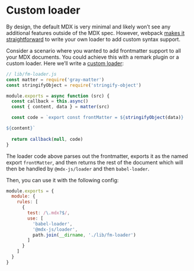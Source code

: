 # Custom loader

By design, the default MDX is very minimal and likely won’t see any additional features outside of the MDX spec.  However, webpack [makes it straightforward][webpack-loader] to write your own loader to add custom syntax support.

Consider a scenario where you wanted to add frontmatter support to all your MDX documents.  You could achieve this with a remark plugin or a custom loader.  Here we’ll write a [custom loader][x0]:

```js
// lib/fm-loader.js
const matter = require('gray-matter')
const stringifyObject = require('stringify-object')

module.exports = async function (src) {
  const callback = this.async()
  const { content, data } = matter(src)

  const code = `export const frontMatter = ${stringifyObject(data)}

${content}`
  
  return callback(null, code)
}
```

The loader code above parses out the frontmatter, exports it as the named export `frontMatter`, and then returns the rest of the document which will then be handled by `@mdx-js/loader` and then `babel-loader`.

Then, you can use it with the following config:

```js
module.exports = {
  module: {
    rules: [
      {
        test: /\.mdx?$/,
        use: [
          'babel-loader',
          '@mdx-js/loader',
          path.join(__dirname, './lib/fm-loader')
        ]
      }
    ]
  }
}
```

[webpack-loader]: https://webpack.js.org/contribute/writing-a-loader

[x0]: https://github.com/c8r/x0/blob/master/lib/mdx-fm-loader.js
